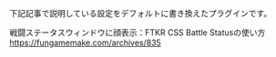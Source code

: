 下記記事で説明している設定をデフォルトに書き換えたプラグインです。

戦闘ステータスウィンドウに顔表示：FTKR CSS Battle Statusの使い方
https://fungamemake.com/archives/835
